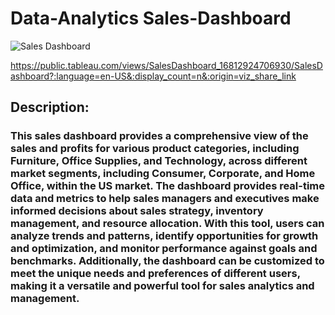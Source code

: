 # Data-Analytics Sales-Dashboard

![Sales Dashboard](https://user-images.githubusercontent.com/102762042/231426139-42bac39b-716e-4efd-936e-16674e5a2d6e.png)

https://public.tableau.com/views/SalesDashboard_16812924706930/SalesDashboard?:language=en-US&:display_count=n&:origin=viz_share_link

## Description:
### This sales dashboard provides a comprehensive view of the sales and profits for various product categories, including Furniture, Office Supplies, and Technology, across different market segments, including Consumer, Corporate, and Home Office, within the US market. The dashboard provides real-time data and metrics to help sales managers and executives make informed decisions about sales strategy, inventory management, and resource allocation. With this tool, users can analyze trends and patterns, identify opportunities for growth and optimization, and monitor performance against goals and benchmarks. Additionally, the dashboard can be customized to meet the unique needs and preferences of different users, making it a versatile and powerful tool for sales analytics and management.
